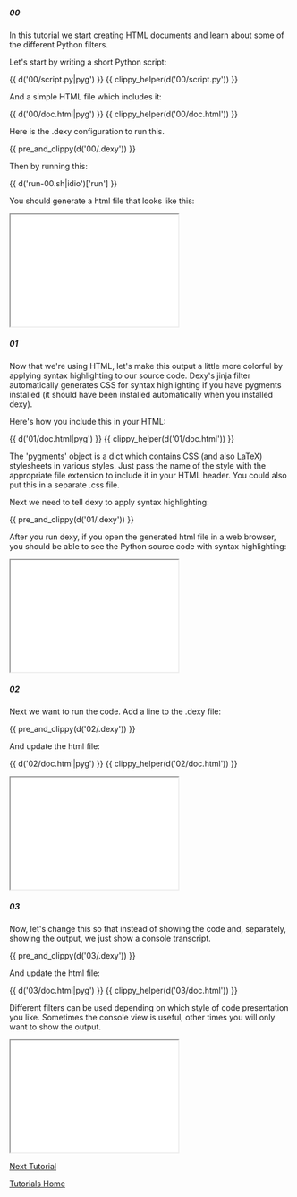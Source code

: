 <div class="divider">
<h5><span>00</span></h5>
<!--Divider With Titling-->
</div>

In this tutorial we start creating HTML documents and learn about some of the different Python filters.

Let's start by writing a short Python script:

{{ d('00/script.py|pyg') }}
{{ clippy_helper(d('00/script.py')) }}

And a simple HTML file which includes it:

{{ d('00/doc.html|pyg') }}
{{ clippy_helper(d('00/doc.html')) }}

Here is the .dexy configuration to run this.

{{ pre_and_clippy(d('00/.dexy')) }}

Then by running this:

{{ d('run-00.sh|idio')['run'] }}

You should generate a html file that looks like this:

<iframe src="00/doc.html" width="300px" height="200px">
</iframe>

<div class="divider">
<h5><span>01</span></h5>
<!--Divider With Titling-->
</div>

Now that we're using HTML, let's make this output a little more colorful by applying syntax highlighting to our source code. Dexy's jinja filter automatically generates CSS for syntax highlighting if you have pygments installed (it should have been installed automatically when you installed dexy).

Here's how you include this in your HTML:

{{ d('01/doc.html|pyg') }}
{{ clippy_helper(d('01/doc.html')) }}

The 'pygments' object is a dict which contains CSS (and also LaTeX) stylesheets in various styles. Just pass the name of the style with the appropriate file extension to include it in your HTML header. You could also put this in a separate .css file.

Next we need to tell dexy to apply syntax highlighting:

{{ pre_and_clippy(d('01/.dexy')) }}

After you run dexy, if you open the generated html file in a web browser, you should be able to see the Python source code with syntax highlighting:

<iframe src="01/doc.html" width="300px" height="200px">
</iframe>

<div class="divider">
<h5><span>02</span></h5>
<!--Divider With Titling-->
</div>

Next we want to run the code. Add a line to the .dexy file:

{{ pre_and_clippy(d('02/.dexy')) }}

And update the html file:

{{ d('02/doc.html|pyg') }}
{{ clippy_helper(d('02/doc.html')) }}

<iframe src="02/doc.html" width="300px" height="200px">
</iframe>

<div class="divider">
<h5><span>03</span></h5>
<!--Divider With Titling-->
</div>

Now, let's change this so that instead of showing the code and, separately, showing the output, we just show a console transcript.

{{ pre_and_clippy(d('03/.dexy')) }}

And update the html file:

{{ d('03/doc.html|pyg') }}
{{ clippy_helper(d('03/doc.html')) }}

Different filters can be used depending on which style of code presentation you like. Sometimes the console view is useful, other times you will only want to show the output.

<iframe src="03/doc.html" width="300px" height="200px">
</iframe>

<p><a href="/docs/tutorials/2-python-r/" class="button light small">Next Tutorial</a></p>
<p><a href="/docs/tutorials" class="button dark small">Tutorials Home</a></p>
